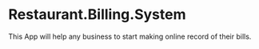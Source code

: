 # Restaurant.Billing.System

This App will help any business to start making online record of their bills.
